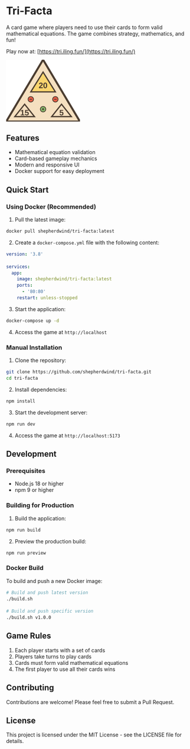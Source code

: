 # Tri-Facta

A card game where players need to use their cards to form valid mathematical equations. The game combines strategy, mathematics, and fun!

Play now at: [https://tri.iling.fun/](https://tri.iling.fun/)

<img src="public/triangle-diagram.svg" alt="Triangle Diagram" width="200">

## Features

- Mathematical equation validation
- Card-based gameplay mechanics
- Modern and responsive UI
- Docker support for easy deployment

## Quick Start

### Using Docker (Recommended)

1. Pull the latest image:

```bash
docker pull shepherdwind/tri-facta:latest
```

2. Create a `docker-compose.yml` file with the following content:

```yaml
version: '3.8'

services:
  app:
    image: shepherdwind/tri-facta:latest
    ports:
      - '80:80'
    restart: unless-stopped
```

3. Start the application:

```bash
docker-compose up -d
```

4. Access the game at `http://localhost`

### Manual Installation

1. Clone the repository:

```bash
git clone https://github.com/shepherdwind/tri-facta.git
cd tri-facta
```

2. Install dependencies:

```bash
npm install
```

3. Start the development server:

```bash
npm run dev
```

4. Access the game at `http://localhost:5173`

## Development

### Prerequisites

- Node.js 18 or higher
- npm 9 or higher

### Building for Production

1. Build the application:

```bash
npm run build
```

2. Preview the production build:

```bash
npm run preview
```

### Docker Build

To build and push a new Docker image:

```bash
# Build and push latest version
./build.sh

# Build and push specific version
./build.sh v1.0.0
```

## Game Rules

1. Each player starts with a set of cards
2. Players take turns to play cards
3. Cards must form valid mathematical equations
4. The first player to use all their cards wins

## Contributing

Contributions are welcome! Please feel free to submit a Pull Request.

## License

This project is licensed under the MIT License - see the LICENSE file for details.
